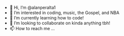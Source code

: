 - 👋 Hi, I’m @alanperalta1
- 👀 I’m interested in coding, music, the Gospel, and NBA
- 🌱 I’m currently learning how to code!
- 💞️ I’m looking to collaborate on kinda anything tbh!
- 📫 How to reach me ...

<!---
alanperalta1/alanperalta1 is a ✨ special ✨ repository because its `README.md` (this file) appears on your GitHub profile.
You can click the Preview link to take a look at your changes.
--->
